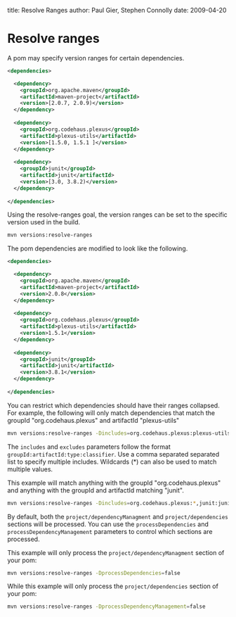 title: Resolve Ranges
author: Paul Gier, Stephen Connolly
date: 2009-04-20

<!---
Licensed to the Apache Software Foundation (ASF) under one
or more contributor license agreements.  See the NOTICE file
distributed with this work for additional information
regarding copyright ownership.  The ASF licenses this file
to you under the Apache License, Version 2.0 (the
"License"); you may not use this file except in compliance
with the License.  You may obtain a copy of the License at
https://www.apache.org/licenses/LICENSE-2.0
Unless required by applicable law or agreed to in writing,
software distributed under the License is distributed on an
"AS IS" BASIS, WITHOUT WARRANTIES OR CONDITIONS OF ANY
KIND, either express or implied.  See the License for the
specific language governing permissions and limitations
under the License.
-->

# Resolve ranges

A pom may specify version ranges for certain dependencies.

```xml
<dependencies>

  <dependency>
    <groupId>org.apache.maven</groupId>
    <artifactId>maven-project</artifactId>
    <version>[2.0.7, 2.0.9)</version>
  </dependency>
  
  <dependency>
    <groupId>org.codehaus.plexus</groupId>
    <artifactId>plexus-utils</artifactId>
    <version>[1.5.0, 1.5.1 ]</version>
  </dependency>
  
  <dependency>
    <groupId>junit</groupId>
    <artifactId>junit</artifactId>
    <version>[3.0, 3.8.2)</version>
  </dependency>
  
</dependencies>
```

Using the resolve-ranges goal, the version ranges can be set to the specific version
used in the build.

```sh
mvn versions:resolve-ranges
```

The pom dependencies are modified to look like the following.

```xml
<dependencies>

  <dependency>
    <groupId>org.apache.maven</groupId>
    <artifactId>maven-project</artifactId>
    <version>2.0.8</version>
  </dependency>
  
  <dependency>
    <groupId>org.codehaus.plexus</groupId>
    <artifactId>plexus-utils</artifactId>
    <version>1.5.1</version>
  </dependency>
  
  <dependency>
    <groupId>junit</groupId>
    <artifactId>junit</artifactId>
    <version>3.8.1</version>
  </dependency>
  
</dependencies>
```

You can restrict which dependencies should have their ranges collapsed.  For example,
the following will only match dependencies that match the groupId "org.codehaus.plexus" and artifactId
"plexus-utils"

```sh
mvn versions:resolve-ranges -Dincludes=org.codehaus.plexus:plexus-utils
```

The `includes` and `excludes` parameters follow the format `groupId:artifactId:type:classifier`.
Use a comma separated separated list to specify multiple includes.  Wildcards (*) can also be used to match
multiple values.

This example will match anything with the groupId "org.codehaus.plexus" and anything with the groupId and
artifactId matching "junit".

```sh
mvn versions:resolve-ranges -Dincludes=org.codehaus.plexus:*,junit:junit
```

By default, both the `project/dependencyManagment` and `project/dependencies` sections will be processed.
You can use the `processDependencies` and `processDependencyManagement` parameters to control which sections
are processed.

This example will only process the `project/dependencyManagment` section of your pom:

```sh
mvn versions:resolve-ranges -DprocessDependencies=false
```

While this example will only process the `project/dependencies` section of your pom:

```sh
mvn versions:resolve-ranges -DprocessDependencyManagement=false
```

